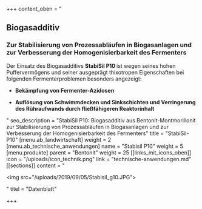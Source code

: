 +++
content_oben = "<h2>Biogasadditiv</h2><h3>Zur Stabilisierung von Prozessabläufen in Biogasanlagen und zur Verbesserung der Homogenisierbarkeit des Fermenters</h3><p>Der Einsatz des Biogasadditivs <strong>StabiSil P10 </strong>ist wegen seines hohen Puffervermögens und seiner ausgeprägt thixotropen Eigenschaften bei folgenden Fermenterproblemen besonders angezeigt:</p><ul><li><p><strong>Bekämpfung von Fermenter-Azidosen</strong></p></li><li><p><strong>Auflösung von Schwimmdecken und Sinkschichten und Verringerung des Rühraufwands durch fließfähigeren Reaktorinhalt</strong></p></li></ul>"
seo_description = "StabiSil P10: Biogasadditiv aus  Bentonit-Montmorillonit  zur Stabilisierung von Prozessabläufen in Biogasanlagen und zur Verbesserung der Homogenisierbarkeit des Fermenters"
title = "StabiSil-P10"
[menu.ab_landwirtschaft]
weight = 2
[menu.ab_technische_anwendungen]
name = "Stabisil P10"
weight = 5
[menu.produkte]
parent = "Bentonit"
weight = 25
[[links_mit_icons_oben]]
icon = "/uploads/icon_technik.png"
link = "technische-anwendungen.md"
[[sections]]
content = "<p><img src=\"/uploads/2019/09/05/Stabisil_g10.JPG\"></p>"
titel = "Datenblatt"

+++
